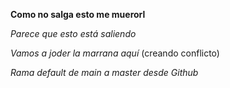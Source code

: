 **Como no salga esto me muerorl**

*Parece que esto está saliendo*

*Vamos a joder la marrana aquí* (creando conflicto)

*Rama default de main a master desde Github*

